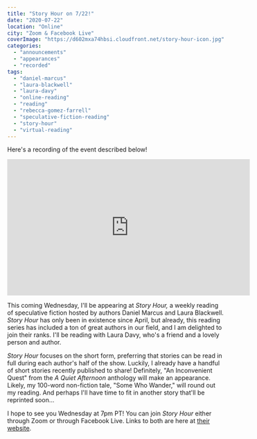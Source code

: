 ```yaml
---
title: "Story Hour on 7/22!"
date: "2020-07-22"
location: "Online"
city: "Zoom & Facebook Live"
coverImage: "https://d602mxa74hbsi.cloudfront.net/story-hour-icon.jpg"
categories: 
  - "announcements"
  - "appearances"
  - "recorded"
tags: 
  - "daniel-marcus"
  - "laura-blackwell"
  - "laura-davy"
  - "online-reading"
  - "reading"
  - "rebecca-gomez-farrell"
  - "speculative-fiction-reading"
  - "story-hour"
  - "virtual-reading"
---
```


Here's a recording of the event described below!

<iframe src="https://www.facebook.com/plugins/video.php?height=314&href=https%3A%2F%2Fwww.facebook.com%2F102109784794285%2Fvideos%2F285025369391404%2F&show_text=false&width=560&t=0" width="560" height="314" style="border:none;overflow:hidden" scrolling="no" frameborder="0" allowfullscreen="true" allow="autoplay; clipboard-write; encrypted-media; picture-in-picture; web-share" allowFullScreen="true"></iframe>

This coming Wednesday, I'll be appearing at _Story Hour,_ a weekly reading of speculative fiction hosted by authors Daniel Marcus and Laura Blackwell. _Story Hour_ has only been in existence since April, but already, this reading series has included a ton of great authors in our field, and I am delighted to join their ranks. I'll be reading with Laura Davy, who's a friend and a lovely person and author.

_Story Hour_ focuses on the short form, preferring that stories can be read in full during each author's half of the show. Luckily, I already have a handful of short stories recently published to share! Definitely, "An Inconvenient Quest" from the _A Quiet Afternoon_ anthology will make an appearance. Likely, my 100-word non-fiction tale, "Some Who Wander," will round out my reading. And perhaps I'll have time to fit in another story that'll be reprinted soon...

I hope to see you Wednesday at 7pm PT! You can join _Story Hour_ either through Zoom or through Facebook Live. Links to both are here at [their website](https://www.storyhour2020.com/).
